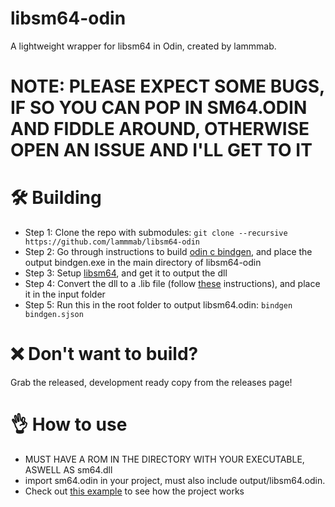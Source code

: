 # libsm64-odin
A lightweight wrapper for libsm64 in Odin, created by lammmab.
# NOTE: PLEASE EXPECT SOME BUGS, IF SO YOU CAN POP IN SM64.ODIN AND FIDDLE AROUND, OTHERWISE OPEN AN ISSUE AND I'LL GET TO IT

# 🛠️ Building
* Step 1: Clone the repo with submodules:
 ```git clone --recursive https://github.com/lammmab/libsm64-odin```
* Step 2: Go through instructions to build [odin c bindgen], and place the output bindgen.exe in the main directory of libsm64-odin
* Step 3: Setup [libsm64], and get it to output the dll
* Step 4: Convert the dll to a .lib file (follow [these] instructions), and place it in the input folder
* Step 5: Run this in the root folder to output libsm64.odin:
 ```bindgen bindgen.sjson```

# ❌ Don't want to build?
Grab the released, development ready copy from the releases page!

# 👌 How to use
* MUST HAVE A ROM IN THE DIRECTORY WITH YOUR EXECUTABLE, ASWELL AS sm64.dll
* import sm64.odin in your project, must also include output/libsm64.odin.
* Check out [this example] to see how the project works

[this example]: https://github.com/lammmab/libsm64-odin/tree/main/example/example.odin
[these]: https://github.com/lammmab/libsm64-odin/blob/main/DLL.md
[libsm64]: https://github.com/libsm64/libsm64/tree/2195849aba5051acf97ae5d39d89135cd90b34b8
[odin c bindgen]: https://github.com/karl-zylinski/odin-c-bindgen/blob/46762d53bbadcddbd8c04be52d049b7833d021b5/README.md
